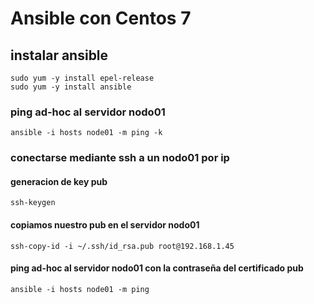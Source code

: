 
# Ansible con Centos 7

## instalar ansible
```
sudo yum -y install epel-release
sudo yum -y install ansible
```

### ping ad-hoc al servidor nodo01
```
ansible -i hosts node01 -m ping -k
```

### conectarse mediante ssh a un nodo01 por ip
#### generacion de key pub
```
ssh-keygen
```
#### copiamos nuestro pub en el servidor nodo01
```
ssh-copy-id -i ~/.ssh/id_rsa.pub root@192.168.1.45
```

#### ping ad-hoc al servidor nodo01 con la contraseña del certificado pub
```
ansible -i hosts node01 -m ping
```
